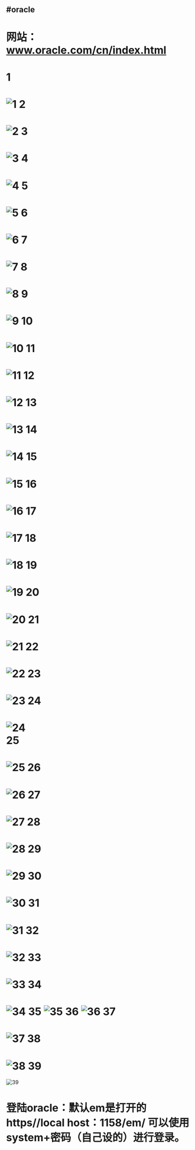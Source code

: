 
#oracle
----
网站：www.oracle.com/cn/index.html
====
1
=
![1](dig/1.png)
2
=
![2](dig/2.png)
3
=
![3](dig/3.png)
4
=
![4](dig/4.png)
5
=
![5](dig/5.png)
6
=
![6](dig/6.png)
7
=
![7](dig/7.png)
8
=
![8](dig/8.png)
9
=
![9](dig/9.png)
10
=
![10](dig/10.png)
11
=
![11](dig/11.png)
12
=
![12](dig/12.png)
13
=
![13](dig/13.png)
14
=
![14](dig/14.png)
15
=
![15](dig/15.png)
16
=
![16](dig/16.png)
17
=
![17](dig/17.png)
18
=
![18](dig/18.png)
19
=
![19](dig/19.png)
20
=
![20](dig/20.png)
21
=
![21](dig/21.png)
22
=
![22](dig/23.png)
23
=
![23](dig/23.png)
24<br>
=
![24](dig/24.png)<br>
25<br>
=
![25](dig/25.png)
26
=
![26](dig/26.png)
27
=
![27](dig/27.png)
28
=
![28](dig/28.png)
29<br>
=
![29](dig/29.png)
30<br>
=
![30](dig/30.png)
31
=
![31](dig/31.png)
32
=
![32](dig/32.png)
33
=
![33](dig/33.png)
34
=
![34](dig/34.png)
35
![35](dig/35.png)
36
![36](dig/36.png)
37
=
![37](dig/37.png)
38
=
![38](dig/38.png)
39
=
![39](dig/39.png)

登陆oracle：默认em是打开的https//local host：1158/em/  可以使用system+密码（自己设的）进行登录。
==